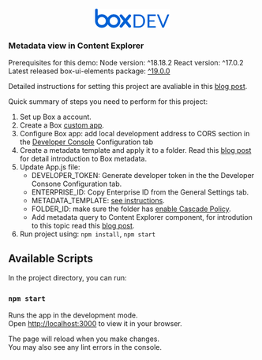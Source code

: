 <p align="center">
  <img src="src/box-dev-logo.png" alt= “box-dev-logo” width="30%" height="50%">
</p>

### Metadata view in Content Explorer

Prerequisites for this demo:
Node version: ^18.18.2
React version: ^17.0.2
Latest released box-ui-elements package: [^19.0.0](https://developer.box.com/changelog/#2024-01-25-box-ui-elements-v1900-released)

Detailed instructions for setting this project are avaliable in this [blog post](/).

Quick summary of steps you need to perform for this project:
1. Set up Box a account.
2. Create a Box [custom app](https://developer.box.com/guides/applications/app-types/custom-apps/).
3. Configure Box app: add local development address to CORS section in the [Developer Console](https://app.box.com/developers/console) Configuration tab
4. Create a metadata template and apply it to a folder. Read this [blog post](https://medium.com/box-developer-blog/getting-started-with-box-metadata-administration-9862cb12dd5e) for detail introduction to Box metadata.
5. Update App.js file:
    * DEVELOPER_TOKEN: Generate developer token in the the Developer Consone Configuration tab.
    * ENTERPRISE_ID: Copy Enterprise ID from the General Settings tab.
    * METADATA_TEMPLATE: [see instructions](https://support.box.com/hc/en-us/articles/360044194033-Customizing-Metadata-Templates).
    * FOLDER_ID: make sure the folder has [enable Cascade Policy](https://support.box.com/hc/en-us/articles/360044195873-Cascading-metadata-in-folders).
    * Add metadata query to Content Explorer component, for introdution to this topic read this [blog post](https://medium.com/box-developer-blog/working-with-box-metadata-queries-109b875a7301).
6. Run project using: `npm install`, `npm start`

## Available Scripts

In the project directory, you can run:

### `npm start`

Runs the app in the development mode.\
Open [http://localhost:3000](http://localhost:3000) to view it in your browser.

The page will reload when you make changes.\
You may also see any lint errors in the console.
